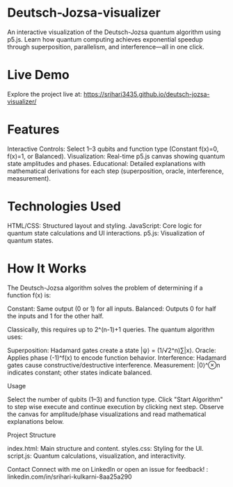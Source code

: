 # Deutsch-Jozsa-visualizer
An interactive visualization of the Deutsch-Jozsa quantum algorithm using p5.js. Learn how quantum computing achieves exponential speedup through superposition, parallelism, and interference—all in one click.

# Live Demo
Explore the project live at: https://srihari3435.github.io/deutsch-jozsa-visualizer/

# Features
Interactive Controls: Select 1–3 qubits and function type (Constant f(x)=0, f(x)=1, or Balanced).
Visualization: Real-time p5.js canvas showing quantum state amplitudes and phases.
Educational: Detailed explanations with mathematical derivations for each step (superposition, oracle, interference, measurement).


# Technologies Used

HTML/CSS: Structured layout and styling.
JavaScript: Core logic for quantum state calculations and UI interactions.
p5.js: Visualization of quantum states.

# How It Works

The Deutsch-Jozsa algorithm solves the problem of determining if a function f(x) is:

Constant: Same output (0 or 1) for all inputs.
Balanced: Outputs 0 for half the inputs and 1 for the other half.

Classically, this requires up to 2^(n-1)+1 queries. The quantum algorithm uses:

Superposition: Hadamard gates create a state |ψ⟩ = (1/√2^n)∑|x⟩.
Oracle: Applies phase (-1)^f(x) to encode function behavior.
Interference: Hadamard gates cause constructive/destructive interference.
Measurement: |0⟩^⊗n indicates constant; other states indicate balanced.

Usage

Select the number of qubits (1–3) and function type.
Click "Start Algorithm" to step wise execute and continue execution by clicking next step.
Observe the canvas for amplitude/phase visualizations and read mathematical explanations below.

Project Structure

index.html: Main structure and content.
styles.css: Styling for the UI.
script.js: Quantum calculations, visualization, and interactivity.

Contact
Connect with me on LinkedIn or open an issue for feedback! : linkedin.com/in/srihari-kulkarni-8aa25a290

